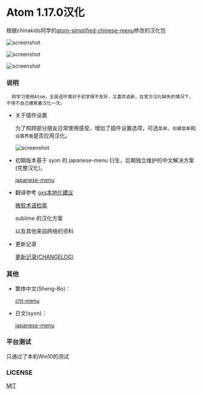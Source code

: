 # Atom 1.17.0汉化

根据chinakids同学的[atom-simplified-chinese-menu](https://github.com/chinakids/aatom-simplified-chinese-menu)修改的汉化包

![screenshot](https://github.com/chinakids/atom-chinese-menu/raw/master/screenshot/screenshot.png)

![screenshot](https://github.com/chinakids/atom-chinese-menu/raw/master/screenshot/screenshot2.png)

![screenshot](https://github.com/chinakids/atom-chinese-menu/raw/master/screenshot/screenshot3.png)

### 说明

```
  刚学习使用Atom，全英语环境对于初学很不友好，又喜欢追新，在官方汉化缺失的情况下，不得不自己摸索着汉化一次。
```

- 关于插件设置

  为了照顾部分朋友日常使用感受，增加了插件设置选项，可选`菜单`、`右键菜单`和`设置界面`是否应用汉化。

  ![screenshot](https://github.com/chinakids/atom-chinese-menu/raw/master/screenshot/screenshot4.png)

- 初期版本基于 syon 的 japanese-menu 衍生，后期独立维护的中文解决方案(完整汉化)。

  [japanese-menu](https://atom.io/packages/japanese-menu)

- 翻译参考
  [oxs本地化建议](https://developer.apple.com/cn/internationalization/)

  [微软术语检索](http://www.microsoft.com/Language/zh-cn/Search.aspx)

  sublime 的汉化方案

  以及其他来自网络的资料

- 更新记录

  [更新记录(CHANGELOG)](https://github.com/chinakids/atom-simplified-chinese-menu/blob/master/CHANGELOG.md)

### 其他

- 繁体中文(Sheng-Bo)：

  [cht-menu](https://atom.io/packages/cht-menu)

- 日文(syon)：

  [japanese-menu](https://atom.io/packages/japanese-menu)

### 平台测试

只通过了本机Win10的测试


### LICENSE
[MIT](https://github.com/chinakids/atom-chinese-menu/raw/master/LICENSE.md)
